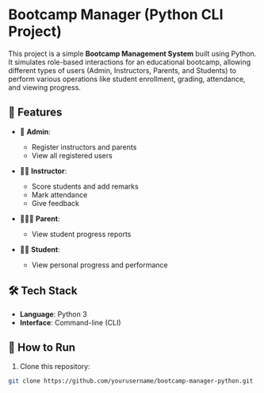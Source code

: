 # Bootcamp Manager (Python CLI Project)

This project is a simple **Bootcamp Management System** built using Python. It simulates role-based interactions for an educational bootcamp, allowing different types of users (Admin, Instructors, Parents, and Students) to perform various operations like student enrollment, grading, attendance, and viewing progress.

## 🚀 Features

- 👤 **Admin**: 
  - Register instructors and parents
  - View all registered users

- 👨‍🏫 **Instructor**:
  - Score students and add remarks
  - Mark attendance
  - Give feedback

- 👨‍👩‍👧 **Parent**:
  - View student progress reports

- 👨‍🎓 **Student**:
  - View personal progress and performance

## 🛠 Tech Stack

- **Language**: Python 3
- **Interface**: Command-line (CLI)

## 🔧 How to Run

1. Clone this repository:
```bash
git clone https://github.com/yourusername/bootcamp-manager-python.git

